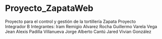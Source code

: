# Proyecto_ZapataWeb
Proyecto para el control y gestión de la tortillería Zapata
Proyecto Integrador B
Integrantes:
Iram Remigio Alvarez Rocha
Guillermo Varela Vega
Jean Alexis Padilla Villanueva
Jorge Alberto Cantú
Jared
Vivian González
